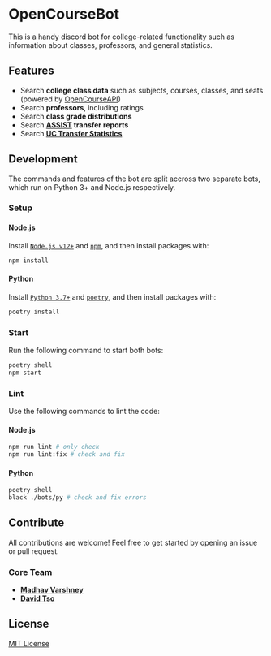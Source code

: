 # OpenCourseBot

This is a handy discord bot for college-related functionality such as information about classes, professors, and general statistics.

## Features

-   Search **college class data** such as subjects, courses, classes, and seats (powered by [OpenCourseAPI](https://github.com/OpenCourseAPI/OpenCourseAPI))
-   Search **professors**, including ratings
-   Search **class grade distributions**
-   Search **[ASSIST](https://assist.org) transfer reports**
-   Search **[UC Transfer Statistics](https://www.universityofcalifornia.edu/infocenter/transfers-major)**

## Development

The commands and features of the bot are split accross two separate bots, which run on Python 3+ and Node.js respectively.

### Setup

#### Node.js

Install [`Node.js v12+`](https://nodejs.org/) and [`npm`](https://www.npmjs.com/get-npm), and then install packages with:

```sh
npm install
```

#### Python

Install [`Python 3.7+`](https://www.python.org/) and [`poetry`](https://python-poetry.org/docs/#installation), and then install packages with:

```sh
poetry install
```

### Start

Run the following command to start both bots:

```sh
poetry shell
npm start
```

### Lint

Use the following commands to lint the code:

#### Node.js

```sh
npm run lint # only check
npm run lint:fix # check and fix
```

#### Python

```sh
poetry shell
black ./bots/py # check and fix errors
```

## Contribute

All contributions are welcome! Feel free to get started by opening an issue or pull request.

### Core Team

-   [**Madhav Varshney**](https://github.com/madhavarshney)
-   [**David Tso**](https://github.com/davidtso1219)

## License

[MIT License](LICENSE)
